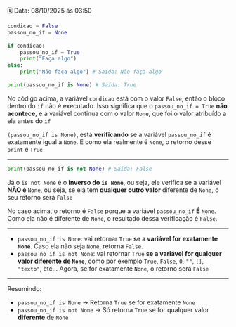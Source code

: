 🗓️ Data: 08/10/2025 ás 03:50

```python
condicao = False
passou_no_if = None
  
if condicao:
	passou_no_if = True
	print("Faça algo")
else:
	print("Não faça algo") # Saída: Não faça algo
	
print(passou_no_if is None) # Saída: True
```

No código acima, a variável `condicao` está com o valor `False`, então o bloco dentro do `if` não é executado. Isso significa que o `passou_no_if = True` **não acontece**, e a variável continua com o valor `None`, que foi o valor atribuído a ela antes do `if`

`(passou_no_if is None)`, está **verificando** se a variável `passou_no_if` é exatamente igual a `None`. E como ela realmente é `None`, o retorno desse `print` é `True`

---

```python
print(passou_no_if is not None) # Saída: False
```


Já o `is not None` é o **inverso do `is None`**, ou seja, ele verifica se a variável **NÃO é** `None`, ou seja, se ela tem **qualquer outro valor** diferente de `None`, o seu retorno será `False`

No caso acima, o retorno é `False` porque a variável `passou_no_if` **É** `None`. Como ela não é diferente de `None`, o resultado dessa verificação é `False`.

---

* `passou_no_if is None`: vai retornar `True` **se a variável for exatamente `None`**. Caso ela não seja `None`, retorna `False`.
* `passou_no_if is not None`: vai retornar `True` **se a variável for qualquer valor diferente de `None`**, como por exemplo `True`, `False`, `0`, `""`, `[]`, `"texto"`, etc... Agora, se for exatamente `None`, o retorno será `False`

---

Resumindo: 

* `passou_no_if is None` → Retorna `True` se for exatamente `None`
* `passou_no_if is not None` → Só retorna `True` se for qualquer valor **diferente** de `None`